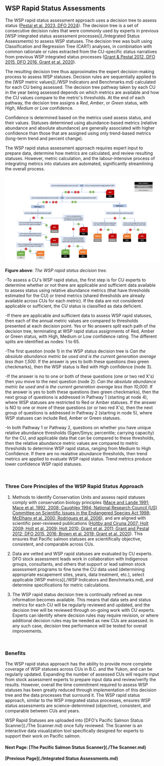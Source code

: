 <br>

## WSP Rapid Status Assessments

The WSP rapid status assessment approach uses a decision tree to assess status ([Pestal et al. 2023, DFO 2024](./References.md)). The decision tree is a set of consecutive decision rules that were commonly used by experts in previous [WSP integrated status assessment processes](./Integrated Status Assessments) to assess WSP statuses. The decision tree was built using Classification and Regression Tree (CART) analyses, in combination with common rationale or rules extracted from the CU-specific status narratives from previous WSP integrated status processes ([Grant & Pestal 2012, DFO 2015, DFO 2016, Grant et al. 2020](./References.md)). 

The resulting decision tree thus approximates the expert decision-making process to assess WSP statuses. Decision rules are sequentially applied to the [WSP metric values](./WSP Indicators and Benchmarks.md) calculated for each CU being assessed. The decision tree pathway taken by each CU in the year being assessed depends on which metrics are available and how the CU values compare to the metric's thresholds. At the end of each pathway, the decision tree assigns a _Red_, _Amber_, or _Green_ status, with _High_, _Medium_ or _Low_ confidence.

Confidence is determined based on the metrics used assess status, and their values. Statuses determined using abundance-based metrics (relative abundance and absolute abundance) are generally associated with higher confidence than those that are assigned using only trend-based metrics (long-term trend and percent change).

The WSP rapid status assessment approach requires expert input to prepare data, determine how metrics are calculated, and review resulting statuses. However, metric calculation, and the labour-intensive process of integrating metrics into statuses are automated, significantly streamlining the overall process. 



<img src="./assets/images/Rapid status algorithm infographic (full algorithm).png" width="800" />

**Figure above**: _The WSP rapid status decision tree._ 

  -To assess a CU's WSP rapid status, the first step is for CU experts to determine whether or not there are applicable and sufficient data available to assess status using relative abundance metrics (that have thresholds estimated for the CU) or trend metrics (shared thresholds are already available across CUs for each metric). If the data are not considered applicable or sufficient, the CU status is classified as data deficient.
  
  -If there are applicable and sufficient data to assess WSP rapid statuses, then each of the annual metric values are compared to thresholds presented at each decision point. Yes or No answers split each path of the decision tree, terminating at WSP rapid status assignments of Red, Amber or Green status, with High, Medium or Low confidence rating. The different splits are identified as nodes: 1 to 65. 
  
  -The first question (node 1) in the WSP status decision tree is _Can the absolute abundance metric be used and is the current generation average less than 1,500_. If the answer is yes to both these questions (two green checkmarks), then the WSP status is Red with High confidence (node 3). 
  
  -If the answer is no to one or both of these questions (one or two red X's) then you move to the next question (node 2): _Can the absolute abundance metric be used and is the current generation average less than 10,000_. If the answer is yes to both these questions (two green checkmarks), then the next group of questions is addressed in Pathway 1 (starting at node 4), where WSP statuses are restricted to Red or Amber statuses. If the answer is NO to one or more of these questions (or or two red X's), then the next group of questions is addressed in Pathway 2 (starting in node 5), where WSP statuses can include Red, Amber or Green statuses.
  
  -In both Pathway 1 or Pathway 2, questions on whether you have unique relative abundance thresholds (Sgen/Smys; percentile; carrying capacity) for the CU, and applicable data that can be compared to these thresholds, then the relative abundance metric values are compared to metric thresholds to determine WSP rapid status, ranging from Medium to High Confidence. If there are no realative abundance thresholds, then trend metrics are applied to evaluate WSP rapid status. Trend metrics produce lower confidence WSP rapid statuses.

<br>

### Three Core Principles of the WSP Rapid Status Approach

1. Methods to identify Conservation Units and assess rapid statuses comply with conservation biology principles ([Mace and Lande 1991; Mace et al. 1992, 2008; Caughley 1994; National 
Research Council (US) Committee on Scientific Issues in the Endangered Species Act 1998; McElhany et al. 2000; Rodrigues et al. 2006](./References.md)), and are aligned with scientific 
peer-reviewed publications ([Holtby and Ciruna 2007; Holt 2009; Holt et al. 2009; Holt 2010; Grant et al. 2011; Grant and Pestal 2012; DFO 2015, 2016; Brown et al. 2019; 
Grant et al. 2020](./References.md)). This ensures that Pacific salmon statuses are scientifically objective, consistent, and comparable across CUs. 

2. Data are vetted and WSP rapid statuses are evaluated by CU experts. DFO stock assessment leads work in collaboration with Indigenous groups, consultants, and others that support or lead salmon stock assessment programs to fine tune the CU data used (determining appropriate escapement sites, years, data treatment, etc.), select applicable [WSP metrics](./WSP Indicators and Benchmarks.md), and determine specifications for metric calculations.

3. The WSP rapid status decision tree is continually refined as new information becomes available. This means that data sets and status metrics for each CU will be regularly reviewed and updated, and the decision tree will be reviewed through on-going work with CU experts. Experts can identify where decision rules may require revision, or where additional decision rules may be needed as new CUs are assessed. In any such case, decision tree performance will be tested for overall improvements.

<br>

### Benefits
The WSP rapid status approach has the ability to provide more complete coverage of WSP statuses across CUs in B.C. and the Yukon, and can be regularly updated.  Expanding the number of assessed CUs will require input from 
stock assessment experts to prepare input data and review/verify the results. However, overall the time commitment required to assess WSP statuses has been greatly reduced through implementation 
of this decision tree and the data processes that surround it. The WSP rapid status approach, similar to the WSP integrated status processes, ensures WSP status assessments are science-determined (objective), consistent, and comparable between CUs and years.

WSP Rapid Statuses are uploaded into [DFO's Pacific Salmon Status Scanner](./The Scanner.md) once fully reviewed. The Scanner is an interactive data visualization tool specifically designed for experts to support their work on Pacific salmon. 


#### Next Page: [The Pacific Salmon Status Scanner](./The Scanner.md) 
#### [Previous Page](./Integrated Status Assessments.md)


